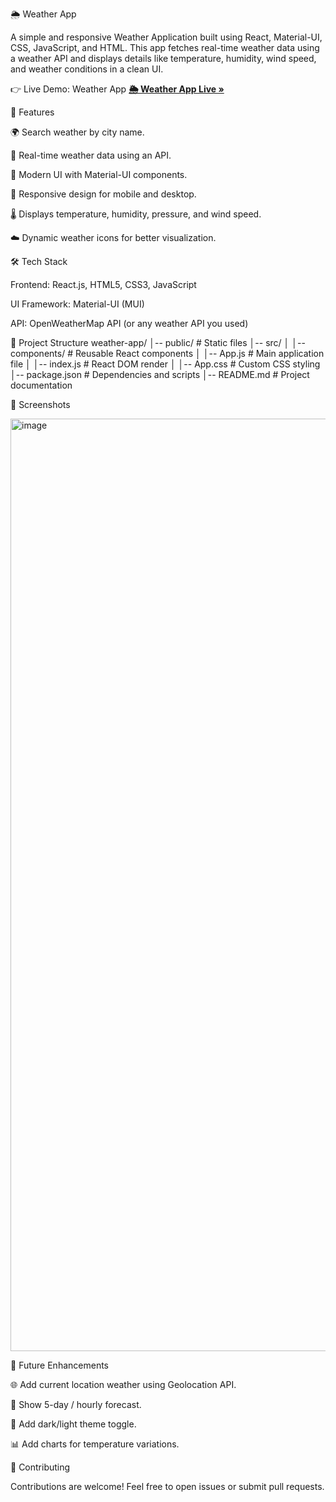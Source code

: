 🌦️ Weather App

A simple and responsive Weather Application built using React, Material-UI, CSS, JavaScript, and HTML. This app fetches real-time weather data using a weather API and displays details like temperature, humidity, wind speed, and weather conditions in a clean UI.

👉 Live Demo: Weather App
[**🌦️ Weather App Live »**](https://weather-app-by-react-nu.vercel.app/)

🚀 Features

🌍 Search weather by city name.

📡 Real-time weather data using an API.

🎨 Modern UI with Material-UI components.

📱 Responsive design for mobile and desktop.

🌡️ Displays temperature, humidity, pressure, and wind speed.

☁️ Dynamic weather icons for better visualization.

🛠️ Tech Stack

Frontend: React.js, HTML5, CSS3, JavaScript

UI Framework: Material-UI (MUI)

API: OpenWeatherMap API (or any weather API you used)

📂 Project Structure
weather-app/
│-- public/              # Static files
│-- src/
│   │-- components/      # Reusable React components
│   │-- App.js           # Main application file
│   │-- index.js         # React DOM render
│   │-- App.css          # Custom CSS styling
│-- package.json         # Dependencies and scripts
│-- README.md            # Project documentation

📸 Screenshots

<img width="1732" height="1492" alt="image" src="https://github.com/user-attachments/assets/39255077-ec43-4ec8-b324-f5b173f89cc7" />


📌 Future Enhancements

🌐 Add current location weather using Geolocation API.

📅 Show 5-day / hourly forecast.

🎨 Add dark/light theme toggle.

📊 Add charts for temperature variations.

🤝 Contributing

Contributions are welcome! Feel free to open issues or submit pull requests.
